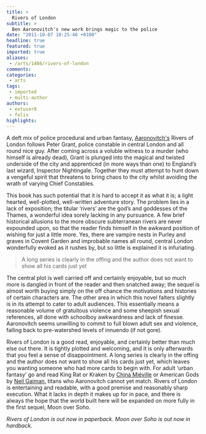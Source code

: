 ```yaml
---
title: >
  Rivers of London
subtitle: >
  Ben Aaronovitch's new work brings magic to the police
date: "2011-10-07 10:25:46 +0100"
headline: true
featured: true
imported: true
aliases:
 - /arts/1486/rivers-of-london
comments:
categories:
 - arts
tags:
 - imported
 - multi-author
authors:
 - extuser0
 - felix
highlights:
---
```


A deft mix of police procedural and urban fantasy, [Aaronovitch's](http://www.the-folly.com/) Rivers of London follows Peter Grant, police constable in central London and all round nice guy. After coming across a voluble witness to a murder (who himself is already dead), Grant is plunged into the magical and twisted underside of the city and apprenticed (in more ways than one) to England’s last wizard, Inspector Nightingale. Together they must attempt to hunt down a vengeful spirit that threatens to bring chaos to the city whilst avoiding the wrath of varying Chief Constables.

This book has such potential that it is hard to accept it as what it is; a light hearted, well-plotted, well-written adventure story. The problem lies in a lack of exposition; the titular ‘rivers’ are the god’s and goddesses of the Thames, a wonderful idea sorely lacking in any pursuance. A few brief historical allusions to the more obscure subterranean rivers are never expounded upon, so that the reader finds himself in the awkward position of wishing for just a little more. Yes, there are vampire nests in Purley and graves in Covent Garden and improbable names all round, central London wonderfully evoked as it rushes by, but so little is explained it is infuriating.

> A long series is clearly in the offing and the author does not want to show all his cards just yet

The central plot is well carried off and certainly enjoyable, but so much more is dangled in front of the reader and then snatched away; the sequel is almost worth buying simply on the off chance the motivations and histories of certain characters are. The other area in which this novel falters slightly is in its attempt to cater to adult audiences. This essentially means a reasonable volume of gratuitous violence and some sheepish sexual references, all done with schoolboy awkwardness and lack of finesse. Aaronovitch seems unwilling to commit to full blown adult sex and violence, falling back to pre-watershed levels of innuendo (if not gore).

Rivers of London is a good read, enjoyable, and certainly better than much else out there. It is tightly plotted and welcoming, and it is only afterwards that you feel a sense of disappointment. A long series is clearly in the offing and the author does not want to show all his cards just yet, which leaves you wanting someone who had more cards to begin with. For adult ‘urban fantasy’ go and read King Rat or Kraken by [China Miéville](http://www.panmacmillan.com/features/displayPage.asp?PageID=7881) or American Gods by [Neil Gaiman](http://www.neilgaiman.co.uk/), titans who Aaronovitch cannot yet match. Rivers of London is entertaining and readable, with a good premise and reasonably sharp execution. What it lacks in depth it makes up for in pace, and there is always the hope that the world built here will be expanded on more fully in the first sequel, Moon over Soho.

_Rivers of London is out now in paperback. Moon over Soho is out now in hardback._
